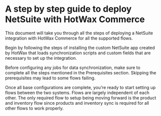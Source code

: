 # A step by step guide to deploy NetSuite with HotWax Commerce

This document will take you through all the steps of deploying a NetSuite integration with HotWax Commerce for all the supported flows.

Begin by following the steps of installing the custom NetSuite app created by HotWax that loads synchronization scripts and custom fields that are necessary to set up the integration.

Before configuring any jobs for data synchronization, make sure to complete all the steps mentioned in the Prerequisites section. Skipping the prerequisites may lead to some flows failing.

Once all base configurations are complete, you’re ready to start setting up flows between the two systems. Flows are largely independent of each other. The only required flow to setup being moving forward is the product and inventory flow since products and inventory sync is required for all other flows to work properly.